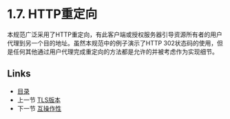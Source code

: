 1.7. HTTP重定向
===================
本规范广泛采用了HTTP重定向，有此客户端或授权服务器引导资源所有者的用户代理到另一个目的地址。虽然本规范中的例子演示了HTTP 302状态码的使用，但是任何其他通过用户代理完成重定向的方法都是允许的并被考虑作为实现细节。

## Links

* [目录](../SUMMARY.md)
* 上一节 [TLS版本](1.6.md)
* 下一节 [互操作性](1.8.md)
